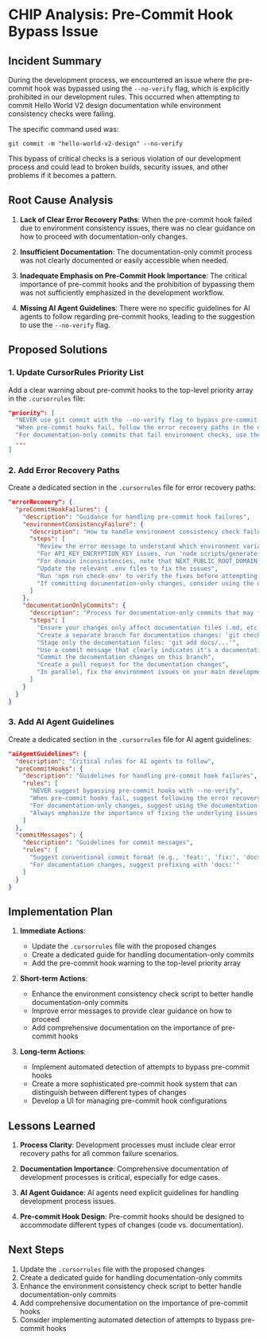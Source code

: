# CHIP Analysis: Pre-Commit Hook Bypass Issue

## Incident Summary
During the development process, we encountered an issue where the pre-commit hook was bypassed using the `--no-verify` flag, which is explicitly prohibited in our development rules. This occurred when attempting to commit Hello World V2 design documentation while environment consistency checks were failing.

The specific command used was:
```
git commit -m "hello-world-v2-design" --no-verify
```

This bypass of critical checks is a serious violation of our development process and could lead to broken builds, security issues, and other problems if it becomes a pattern.

## Root Cause Analysis

1. **Lack of Clear Error Recovery Paths**: When the pre-commit hook failed due to environment consistency issues, there was no clear guidance on how to proceed with documentation-only changes.

2. **Insufficient Documentation**: The documentation-only commit process was not clearly documented or easily accessible when needed.

3. **Inadequate Emphasis on Pre-Commit Hook Importance**: The critical importance of pre-commit hooks and the prohibition of bypassing them was not sufficiently emphasized in the development workflow.

4. **Missing AI Agent Guidelines**: There were no specific guidelines for AI agents to follow regarding pre-commit hooks, leading to the suggestion to use the `--no-verify` flag.

## Proposed Solutions

### 1. Update CursorRules Priority List

Add a clear warning about pre-commit hooks to the top-level priority array in the `.cursorrules` file:

```json
"priority": [
  "NEVER use git commit with the --no-verify flag to bypass pre-commit hooks. This bypasses critical checks and can introduce serious issues into the codebase.",
  "When pre-commit hooks fail, follow the error recovery paths in the errorRecovery section rather than bypassing the hooks.",
  "For documentation-only commits that fail environment checks, use the documentation-only commit process described in the preCommitWorkflow section.",
  ...
]
```

### 2. Add Error Recovery Paths

Create a dedicated section in the `.cursorrules` file for error recovery paths:

```json
"errorRecovery": {
  "preCommitHookFailures": {
    "description": "Guidance for handling pre-commit hook failures",
    "environmentConsistencyFailure": {
      "description": "How to handle environment consistency check failures",
      "steps": [
        "Review the error message to understand which environment variables are missing or inconsistent",
        "For API_KEY_ENCRYPTION_KEY issues, run 'node scripts/generate-encryption-key.js' to generate a secure key",
        "For domain inconsistencies, note that NEXT_PUBLIC_ROOT_DOMAIN should be different across environments",
        "Update the relevant .env files to fix the issues",
        "Run 'npm run check-env' to verify the fixes before attempting to commit again",
        "If committing documentation-only changes, consider using the documentation-only commit process"
      ]
    },
    "documentationOnlyCommits": {
      "description": "Process for documentation-only commits that may fail environment checks",
      "steps": [
        "Ensure your changes only affect documentation files (.md, etc.) or design documents",
        "Create a separate branch for documentation changes: 'git checkout -b docs/your-feature'",
        "Stage only the documentation files: 'git add docs/...'",
        "Use a commit message that clearly indicates it's a documentation change",
        "Commit the documentation changes on this branch",
        "Create a pull request for the documentation changes",
        "In parallel, fix the environment issues on your main development branch"
      ]
    }
  }
}
```

### 3. Add AI Agent Guidelines

Create a dedicated section in the `.cursorrules` file for AI agent guidelines:

```json
"aiAgentGuidelines": {
  "description": "Critical rules for AI agents to follow",
  "preCommitHooks": {
    "description": "Guidelines for handling pre-commit hook failures",
    "rules": [
      "NEVER suggest bypassing pre-commit hooks with --no-verify",
      "When pre-commit hooks fail, suggest following the error recovery paths in the errorRecovery section",
      "For documentation-only changes, suggest using the documentation-only commit process",
      "Always emphasize the importance of fixing the underlying issues rather than bypassing checks"
    ]
  },
  "commitMessages": {
    "description": "Guidelines for commit messages",
    "rules": [
      "Suggest conventional commit format (e.g., 'feat:', 'fix:', 'docs:')",
      "For documentation changes, suggest prefixing with 'docs:'"
    ]
  }
}
```

## Implementation Plan

1. **Immediate Actions**:
   - Update the `.cursorrules` file with the proposed changes
   - Create a dedicated guide for handling documentation-only commits
   - Add the pre-commit hook warning to the top-level priority array

2. **Short-term Actions**:
   - Enhance the environment consistency check script to better handle documentation-only commits
   - Improve error messages to provide clear guidance on how to proceed
   - Add comprehensive documentation on the importance of pre-commit hooks

3. **Long-term Actions**:
   - Implement automated detection of attempts to bypass pre-commit hooks
   - Create a more sophisticated pre-commit hook system that can distinguish between different types of changes
   - Develop a UI for managing pre-commit hook configurations

## Lessons Learned

1. **Process Clarity**: Development processes must include clear error recovery paths for all common failure scenarios.

2. **Documentation Importance**: Comprehensive documentation of development processes is critical, especially for edge cases.

3. **AI Agent Guidance**: AI agents need explicit guidelines for handling development process issues.

4. **Pre-commit Hook Design**: Pre-commit hooks should be designed to accommodate different types of changes (code vs. documentation).

## Next Steps

1. Update the `.cursorrules` file with the proposed changes
2. Create a dedicated guide for handling documentation-only commits
3. Enhance the environment consistency check script to better handle documentation-only commits
4. Add comprehensive documentation on the importance of pre-commit hooks
5. Consider implementing automated detection of attempts to bypass pre-commit hooks 